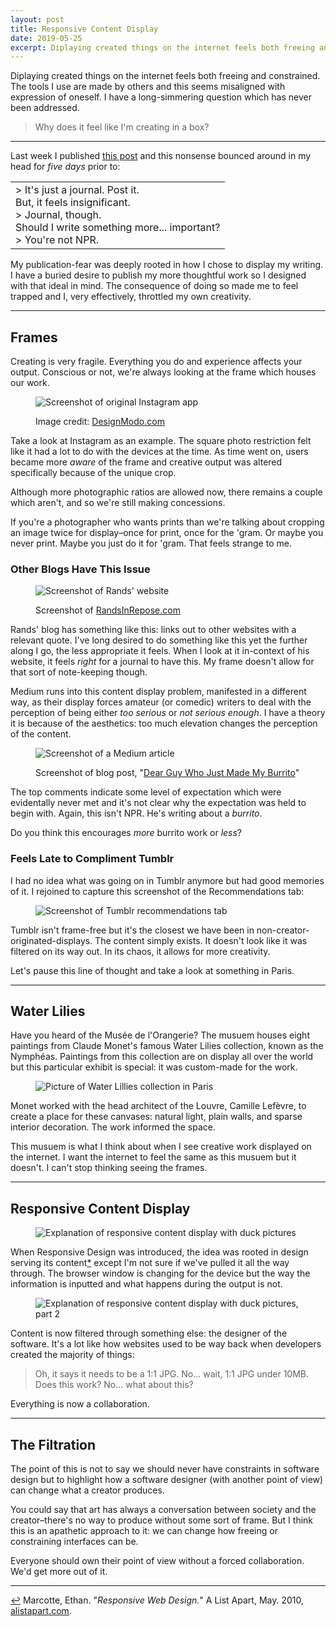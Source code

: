 ```yaml
---
layout: post
title: Responsive Content Display
date: 2019-05-25
excerpt: Diplaying created things on the internet feels both freeing and constrained. The tools I use are made by others and this seems misaligned with expression of oneself. I have a long-simmering...
---
```


Diplaying created things on the internet feels both freeing and constrained. The tools I use are made by others and this seems misaligned with expression of oneself. I have a long-simmering question which has never been addressed.

> Why does it feel like I'm creating in a box?

<hr class="--small">

Last week I published [this post](http://helentran.com/trendsinbulletpoints) and this nonsense bounced around in my head for _five days_ prior to:

<table class="stats">
<tr>
    <td>> It's just a journal. Post it.<br />
        But, it feels insignificant.<br />
        > Journal, though.<br />
        Should I write something more... important?<br />
        > You're not NPR.
    </td>
</tr>
</table>

My publication-fear was deeply rooted in how I chose to display my writing. I have a buried desire to publish my more thoughtful work so I designed with that ideal in mind. The consequence of doing so made me to feel trapped and I, very effectively, throttled my own creativity.

<hr class="--small">

## Frames

Creating is very fragile. Everything you do and experience affects your output. Conscious or not, we're always looking at the frame which houses our work.

<figure>
    <img src="/img/posts/052519-insta.jpg" alt="Screenshot of original Instagram app">
    <figcaption>
        <p>Image credit: <a href="https://designmodo.com/comparing-ios-designs-apps/">DesignModo.com</a></p>
    </figcaption>
</figure>

Take a look at Instagram as an example. The square photo restriction felt like it had a lot to do with the devices at the time. As time went on, users became more _aware_ of the frame and creative output was altered specifically because of the unique crop.

Although more photographic ratios are allowed now, there remains a couple which aren't, and so we're still making concessions.

If you're a photographer who wants prints than we're talking about cropping an image twice for display–once for print, once for the 'gram. Or maybe you never print. Maybe you just do it for 'gram. That feels strange to me.

### Other Blogs Have This Issue

<figure>
    <img src="/img/posts/052519-rands.jpg" alt="Screenshot of Rands' website">
    <figcaption>
        <p>Screenshot of <a href="http://randsinrepose.com">RandsInRepose.com</a></p>
    </figcaption>
</figure>

Rands' blog has something like this: links out to other websites with a relevant quote. I've long desired to do something like this yet the further along I go, the less appropriate it feels. When I look at it in-context of his website, it feels _right_ for a journal to have this. My frame doesn't allow for that sort of note-keeping though.

Medium runs into this content display problem, manifested in a different way, as their display forces amateur (or comedic) writers to deal with the perception of being either _too serious_ or _not serious enough_. I have a theory it is because of the aesthetics: too much elevation changes the perception of the content.

<figure>
    <img src="/img/posts/052519-burrito.jpg" alt="Screenshot of a Medium article">
    <figcaption>
        <p>Screenshot of blog post, "<a href="https://medium.com/@jackdire/dear-guy-who-just-made-my-burrito-fd08c0babb57">Dear Guy Who Just Made My Burrito</a>"</p>
    </figcaption>
</figure>

The top comments indicate some level of expectation which were evidentally never met and it's not clear why the expectation was held to begin with. Again, this isn't NPR. He's writing about a _burrito_.

Do you think this encourages _more_ burrito work or _less_?

### Feels Late to Compliment Tumblr

I had no idea what was going on in Tumblr anymore but had good memories of it. I rejoined to capture this screenshot of the Recommendations tab:

<figure>
    <img src="/img/posts/052519-tumblr.jpg" alt="Screenshot of Tumblr recommendations tab">
</figure>

Tumblr isn't frame-free but it's the closest we have been in non-creator-originated-displays. The content simply exists. It doesn't look like it was filtered on its way out. In its chaos, it allows for more creativity.

Let's pause this line of thought and take a look at something in Paris.

<hr class="--small">

## Water Lilies

Have you heard of the Musée de l'Orangerie? The musuem houses eight paintings from Claude Monet's famous Water Lilies collection, known as the Nymphéas. Paintings from this collection are on display all over the world but this particular exhibit is special: it was custom-made for the work.

<figure>
    <img src="/img/posts/052519-monet.jpg" alt="Picture of Water Lillies collection in Paris">
</figure>

Monet worked with the head architect of the Louvre, Camille Lefèvre, to create a place for these canvases: natural light, plain walls, and sparse interior decoration. The work informed the space.

This musuem is what I think about when I see creative work displayed on the internet. I want the internet to feel the same as this musuem but it doesn't. I can't stop thinking seeing the frames.

<hr class="--small">

## Responsive Content Display

<figure>
    <img src="/img/posts/052519-ducks1.jpg" alt="Explanation of responsive content display with duck pictures">
</figure>

When Responsive Design was introduced, the idea was rooted in design serving its content<span class="cite"><a href="#note-1" name="back-1">*</a></span> except I'm not sure if we've pulled it all the way through. The browser window is changing for the device but the way the information is inputted and what happens during the output is not.

<figure>
    <img src="/img/posts/052519-ducks2.jpg" alt="Explanation of responsive content display with duck pictures, part 2">
</figure>

Content is now filtered through something else: the designer of the software. It's a lot like how websites used to be way back when developers created the majority of things:

> Oh, it says it needs to be a 1:1 JPG. No... wait, 1:1 JPG under 10MB. Does this work? No... what about this?

Everything is now a collaboration.

<hr class="--small">

## The Filtration

The point of this is not to say we should never have constraints in software design but to highlight how a software designer (with another point of view) can change what a creator produces.

You could say that art has always a conversation between society and the creator–there's no way to produce without some sort of frame. But I think this is an apathetic approach to it: we can change how freeing or constraining interfaces can be.

Everyone should own their point of view without a forced collaboration. We'd get more out of it.

<hr class="--small">

<div class="citations">
    <p><a name="note-1" href="#back-1" class="citations-back">&#x21A9;</a> Marcotte, Ethan. "<em>Responsive Web Design.</em>" A List Apart, May. 2010, <a href="https://alistapart.com/article/responsive-web-design/">alistapart.com</a>. </p>
</div>